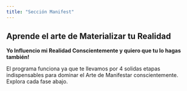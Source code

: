 ```yaml
---
title: "Sección Manifest"
---
```


## Aprende el arte de Materializar tu Realidad

**Yo Influencio mi Realidad Conscientemente y quiero que tu lo hagas también!**

El programa funciona ya que te llevamos por 4 solidas etapas indispensables para dominar el Arte de Manifestar conscientemente. Explora cada fase abajo.

